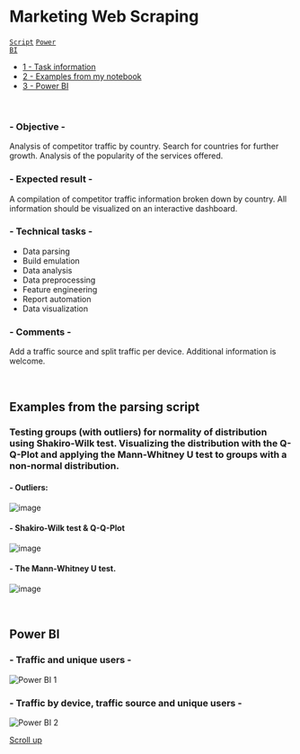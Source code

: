 # Marketing Web Scraping

<code>[Script](Marketing%20Web%20Scraping.py)</code>
<code>[Power BI](Sales%20Management%20Dashboard.pbix)</code>

- [1 - Task information](#--objective--)
- [2 - Examples from my notebook](#examples-from-my-notebook)
- [3 - Power BI](#power-bi)

<br>

### - Objective -
Analysis of competitor traffic by country. Search for countries for further growth. Analysis of the popularity of the services offered.

### - Expected result -
A compilation of competitor traffic information broken down by country. All information should be visualized on an interactive dashboard.

### - Technical tasks -
- Data parsing
- Build emulation
- Data analysis
- Data preprocessing
- Feature engineering
- Report automation
- Data visualization

### - Comments -
Add a traffic source and split traffic per device. Additional information is welcome.

<br>

## Examples from the parsing script
### Testing groups (with outliers) for normality of distribution using Shakiro-Wilk test. Visualizing the distribution with the Q-Q-Plot and applying the Mann-Whitney U test to groups with a non-normal distribution.  

#### - Outliers:
![image](https://github.com/leopoldgerber/portfolio/assets/114569329/25ff51fe-96a0-4d8d-925a-960d3458be88)

#### - Shakiro-Wilk test & Q-Q-Plot
![image](https://github.com/leopoldgerber/portfolio/assets/114569329/8e9a1645-40bf-4dc9-996e-25b822c44fb2)

#### - The Mann-Whitney U test.
![image](https://github.com/leopoldgerber/portfolio/assets/114569329/75840b09-74d0-497c-ac07-8b95c3ef66e9)

<br>

## Power BI
### - Traffic and unique users -
![Power BI 1](https://github.com/leopoldgerber/portfolio/assets/114569329/1c03749e-250c-4923-8429-eea69e8a0a0a)

### - Traffic by device, traffic source and unique users -
![Power BI 2](https://github.com/leopoldgerber/portfolio/assets/114569329/9ce434f9-38f5-4c7b-9c9b-51bcf620c801)


[Scroll up](#sales-management)
